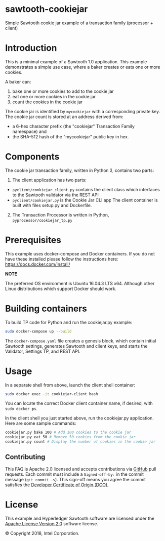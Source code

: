 # sawtooth-cookiejar
Simple Sawtooth cookie jar example of a transaction family (processor + client)

# Introduction
This is a minimal example of a Sawtooth 1.0 application.
This example demonstrates a simple use case, where a baker creates or eats one or more cookies.

A baker can:
1. bake one or more cookies to add to the cookie jar
2. eat one or more cookies in the cookie jar
3. count the cookies in the cookie jar

The cookie jar is identified by `mycookiejar` with a corresponding private key.
The cookie jar count is stored at an address derived from:
* a 6-hex character prefix (the "cookiejar" Transaction Family namespace) and
* the SHA-512 hash of the "mycookiejar" public key in hex.

# Components
The cookie jar transaction family, written in Python 3, contains two parts:
1. The client application has two parts:
* `pyclient/cookiejar_client.py`
contains the client class which interfaces to the Sawtooth validator via the REST API
* `pyclient/cookiejar.py` is the Cookie Jar CLI app
The client container is built with files setup.py and Dockerfile.

2. The Transaction Processor is written in Python, `pyprocessor/cookiejar_tp.py`

# Prerequisites

This example uses docker-compose and Docker containers. If you do not have these installed please follow the instructions here: https://docs.docker.com/install/

**NOTE**

The preferred OS environment is Ubuntu 16.04.3 LTS x64.
Although other Linux distributions which support Docker should work.

# Building containers
To build TP code for Python and run the cookiejar.py example:

```bash
sudo docker-compose up --build
```
The `docker-compose.yaml` file creates a genesis block, which contain initial Sawtooth settings, generates Sawtooth and client keys, and starts the Validator, Settings TP, and REST API.

# Usage

In a separate shell from above, launch the client shell container:
```bash
sudo docker exec -it cookiejar-client bash
```
You can locate the correct Docker client container name, if desired, with
`sudo docker ps`.

In the client shell you just started above, run the cookiejar.py application.
Here are some sample commands:

```bash
cookiejar.py bake 100 # Add 100 cookies to the cookie jar
cookiejar.py eat 50 # Remove 50 cookies from the cookie jar
cookiejar.py count # Display the number of cookies in the cookie jar

```

## Contributing

This FAQ is Apache 2.0 licensed and accepts contributions via
[GitHub](https://github.com/danintel/sawtooth-faq) pull requests.
Each commit must include a `Signed-off-by:` in the commit message (`git commit -s`). This sign-off means you agree the commit satisfies the [Developer Certificate of Origin (DCO).](https://developercertificate.org/)

# License
This example and Hyperledger Sawtooth software are licensed under the [Apache License Version 2.0](LICENSE) software license.

© Copyright 2018, Intel Corporation.
